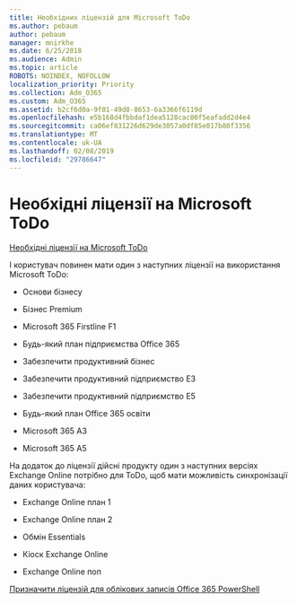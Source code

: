```yaml
---
title: Необхідних ліцензій для Microsoft ToDo
ms.author: pebaum
author: pebaum
manager: mnirkhe
ms.date: 6/25/2018
ms.audience: Admin
ms.topic: article
ROBOTS: NOINDEX, NOFOLLOW
localization_priority: Priority
ms.collection: Adm_O365
ms.custom: Adm_O365
ms.assetid: b2cf6d0a-9f01-49d8-8653-6a3366f6119d
ms.openlocfilehash: e5b168d4fbbdaf1dea5128cac00f5eafadd2d4e4
ms.sourcegitcommit: ca06ef831226d629de3057a0df85e017b80f3356
ms.translationtype: MT
ms.contentlocale: uk-UA
ms.lasthandoff: 02/08/2019
ms.locfileid: "29786647"
---
```

# <a name="required-licenses-for-microsoft-todo"></a>Необхідні ліцензії на Microsoft ToDo

[Необхідні ліцензії на Microsoft ToDo](https://support.office.com/article/381e9d1b-c500-49b5-973e-890fd86528d7.aspx)
  
І користувач повинен мати один з наступних ліцензії на використання Microsoft ToDo:
  
- Основи бізнесу
    
- Бізнес Premium
    
- Microsoft 365 Firstline F1
    
- Будь-який план підприємства Office 365
    
- Забезпечити продуктивний бізнес
    
- Забезпечити продуктивний підприємство E3
    
- Забезпечити продуктивний підприємство E5
    
- Будь-який план Office 365 освіти
    
- Microsoft 365 A3
    
- Microsoft 365 A5
    
На додаток до ліцензії дійсні продукту один з наступних версіях Exchange Online потрібно для ToDo, щоб мати можливість синхронізації даних користувача: 
  
- Exchange Online план 1
    
- Exchange Online план 2
    
- Обмін Essentials
    
- Кіоск Exchange Online
    
- Exchange Online поп
    
[Призначити ліцензій для облікових записів Office 365 PowerShell](https://docs.microsoft.com/office365/enterprise/powershell/assign-licenses-to-user-accounts-with-office-365-powershell )
  

